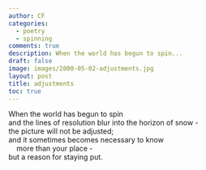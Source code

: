 ```yaml
---
author: CF
categories:
  - poetry
  - spinning
comments: true
description: When the world has begun to spin...
draft: false
image: images/2000-05-02-adjustments.jpg
layout: post
title: adjustments
toc: true
---
```

    
When the world has begun to spin    
and the lines of resolution blur into the horizon of snow -    
the picture will not be adjusted;    
and it sometimes becomes necessary to know    
    more than your place -    
but a reason for staying put.    
